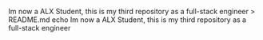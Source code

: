 Im now a ALX Student, this is my third repository as a full-stack engineer > README.md
echo Im now a ALX Student, this is my third repository as a full-stack engineer
